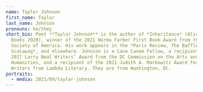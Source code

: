 ```yaml
---
name: Taylor Johnson
first_name: Taylor
last_name: Johnson
pronouns: he/they
short_bio: Poet **Taylor Johnson** is the author of *Inheritance* (Alice James
  Books 2020), winner of the 2021 Norma Farber First Book Award from the Poetry
  Society of America. His work appears in the *Paris Review, The Baffler,
  Scalawag*, and elsewhere. Johnson is a Cave Canem Fellow, a recipient of the
  2017 Larry Neal Writers’ Award from the DC Commission on the Arts and
  Humanities, and a recipient of the 2021 Judith A. Markowitz Award for Emerging
  Writers from Lambda Literary. They are from Washington, DC.
portraits:
  - media: 2021/09/taylor-johnson
---
```

